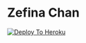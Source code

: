 <h1><b>Zefina Chan</b></h1>

[![Deploy To Heroku](https://www.herokucdn.com/deploy/button.svg)](https://heroku.com/deploy?template=https://github.com/anonymousdoge69/zefinachan/tree/main)


